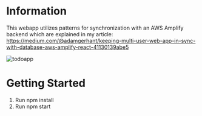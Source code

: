 # Information
This webapp utilizes patterns for synchronization with an AWS Amplify backend which are explained in my article: https://medium.com/@adamgerhant/keeping-multi-user-web-app-in-sync-with-database-aws-amplify-react-41130139abe5

![todoapp](https://github.com/adamgerhant/Synchronous-Todo-App/assets/116332429/13d2df1c-0fdc-4a95-8318-b0b15f3a5cb6)

# Getting Started
1. Run npm install
2. Run npm start


